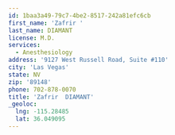 ```yaml
---
id: 1baa3a49-79c7-4be2-8517-242a81efc6cb
first_name: 'Zafrir '
last_name: DIAMANT
license: M.D.
services:
  - Anesthesiology
address: '9127 West Russell Road, Suite #110'
city: 'Las Vegas'
state: NV
zip: '89148'
phone: 702-878-0070
title: 'Zafrir  DIAMANT'
_geoloc:
  lng: -115.28485
  lat: 36.049095
---
```

